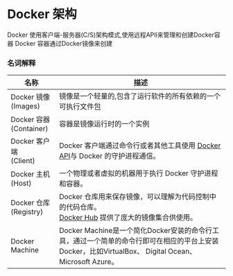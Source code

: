 # Docker 架构

Docker 使用客户端-服务器(C/S)架构模式,使用远程APIl来管理和创建Docker容器
Docker 容器通过Docker镜像来创建

### 名词解释
|名称|描述|
|----|----|
|Docker 镜像<br/>(Images)| 镜像是一个轻量的,包含了运行软件的所有依赖的一个可执行文件包 |
|Docker 容器<br/>(Container)| 容器是镜像运行时的一个实例 |
|Docker 客户端<br/>(Client)| Docker 客户端通过命令行或者其他工具使用 [Docker API](https://docs.docker.com/develop/sdk/)与 Docker 的守护进程通信。 |
|Docker 主机<br/>(Host)| 一个物理或者虚拟的机器用于执行 Docker 守护进程和容器。|
|Docker 仓库<br/>(Registry)| Docker 仓库用来保存镜像，可以理解为代码控制中的代码仓库。<br/>[Docker Hub](https://hub.docker.com) 提供了庞大的镜像集合供使用。|
|Docker Machine| Docker Machine是一个简化Docker安装的命令行工具，通过一个简单的命令行即可在相应的平台上安装Docker，比如VirtualBox、 Digital Ocean、Microsoft Azure。|